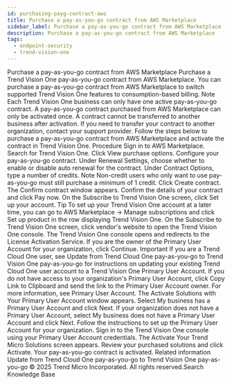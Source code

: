 ```yaml
---
id: purchasing-payg-contract-aws
title: Purchase a pay-as-you-go contract from AWS Marketplace
sidebar_label: Purchase a pay-as-you-go contract from AWS Marketplace
description: Purchase a pay-as-you-go contract from AWS Marketplace
tags:
  - endpoint-security
  - trend-vision-one
---
```


 Purchase a pay-as-you-go contract from AWS Marketplace Purchase a Trend Vision One pay-as-you-go contract from AWS Marketplace. You can purchase a pay-as-you-go contract from AWS Marketplace to switch supported Trend Vision One features to consumption-based billing. Note Each Trend Vision One business can only have one active pay-as-you-go contract. A pay-as-you-go contract purchased from AWS Marketplace can only be activated once. A contract cannot be transferred to another business after activation. If you need to transfer your contract to another organization, contact your support provider. Follow the steps below to purchase a pay-as-you-go contract from AWS Marketplace and activate the contract in Trend Vision One. Procedure Sign in to AWS Marketplace. Search for Trend Vision One. Click View purchase options. Configure your pay-as-you-go contract. Under Renewal Settings, choose whether to enable or disable auto renewal for the contract. Under Contract Options, type a number of credits. Note Non-credit users who only want to use pay-as-you-go must still purchase a minimum of 1 credit. Click Create contract. The Confirm contract window appears. Confirm the details of your contract and click Pay now. On the Subscribe to Trend Vision One screen, click Set up your account. Tip To set up your Trend Vision One account at a later time, you can go to AWS Marketplace → Manage subscriptions and click Set up product in the row displaying Trend Vision One. On the Subscribe to Trend Vision One screen, click vendor's website to open the Trend Vision One console. The Trend Vision One console opens and redirects to the License Activation Service. If you are the owner of the Primary User Account for your organization, click Continue. Important If you are a Trend Cloud One user, see Update from Trend Cloud One pay-as-you-go to Trend Vision One pay-as-you-go for instructions on updating your existing Trend Cloud One user account to a Trend Vision One Primary User Account. If you do not have access to your organization's Primary User Account, click Copy Link to Clipboard and send the link to the Primary User Account owner. For more information, see Primary User Account. The Activate Solutions with Your Primary User Account window appears. Select My business has a Primary User Account and click Next. If your organization does not have a Primary User Account, select My business does not have a Primary User Account and click Next. Follow the instructions to set up the Primary User Account for your organization. Sign in to the Trend Vision One console using your Primary User Account credentials. The Activate Your Trend Micro Solutions screen appears. Review your purchased solutions and click Activate. Your pay-as-you-go contract is activated. Related information Update from Trend Cloud One pay-as-you-go to Trend Vision One pay-as-you-go © 2025 Trend Micro Incorporated. All rights reserved.Search Knowledge Base